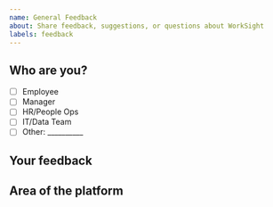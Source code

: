 ```yaml
---
name: General Feedback
about: Share feedback, suggestions, or questions about WorkSight
labels: feedback
---
```


## Who are you?
- [ ] Employee
- [ ] Manager
- [ ] HR/People Ops
- [ ] IT/Data Team
- [ ] Other: __________

## Your feedback
<!-- Share your thoughts, suggestions, or questions here. -->

## Area of the platform
<!-- e.g., Dashboard, Notifications, Data Integration, etc. -->
